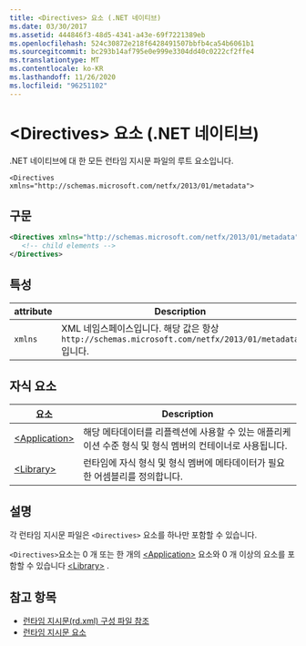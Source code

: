 ```yaml
---
title: <Directives> 요소 (.NET 네이티브)
ms.date: 03/30/2017
ms.assetid: 444846f3-48d5-4341-a43e-69f7221389eb
ms.openlocfilehash: 524c30872e218f6428491507bbfb4ca54b6061b1
ms.sourcegitcommit: bc293b14af795e0e999e3304dd40c0222cf2ffe4
ms.translationtype: MT
ms.contentlocale: ko-KR
ms.lasthandoff: 11/26/2020
ms.locfileid: "96251102"
---
```

# <a name="directives-element-net-native"></a>\<Directives> 요소 (.NET 네이티브)

.NET 네이티브에 대 한 모든 런타임 지시문 파일의 루트 요소입니다.  
  
 `<Directives xmlns="http://schemas.microsoft.com/netfx/2013/01/metadata">`
  
## <a name="syntax"></a>구문  
  
```xml  
<Directives xmlns="http://schemas.microsoft.com/netfx/2013/01/metadata">  
   <!-- child elements -->
</Directives>  
```  
  
## <a name="attributes"></a>특성  
  
|attribute|Description|  
|---------------|-----------------|  
|`xmlns`|XML 네임스페이스입니다. 해당 값은 항상 `http://schemas.microsoft.com/netfx/2013/01/metadata` 입니다.|  
  
## <a name="child-elements"></a>자식 요소  
  
|요소|Description|  
|-------------|-----------------|  
|[\<Application>](application-element-net-native.md)|해당 메타데이터를 리플렉션에 사용할 수 있는 애플리케이션 수준 형식 및 형식 멤버의 컨테이너로 사용됩니다.|  
|[\<Library>](library-element-net-native.md)|런타임에 자식 형식 및 형식 멤버에 메타데이터가 필요한 어셈블리를 정의합니다.|  
  
## <a name="remarks"></a>설명  

 각 런타임 지시문 파일은 `<Directives>` 요소를 하나만 포함할 수 있습니다.  
  
 `<Directives>`요소는 0 개 또는 한 개의 [\<Application>](application-element-net-native.md) 요소와 0 개 이상의 요소를 포함할 수 있습니다 [\<Library>](library-element-net-native.md) .  
  
## <a name="see-also"></a>참고 항목

- [런타임 지시문(rd.xml) 구성 파일 참조](runtime-directives-rd-xml-configuration-file-reference.md)
- [런타임 지시문 요소](runtime-directive-elements.md)

